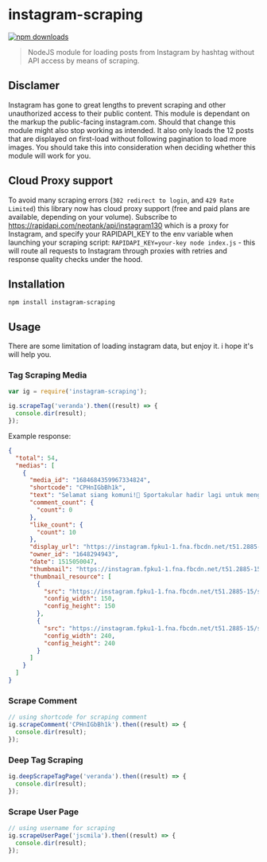 # instagram-scraping

[![npm downloads](https://img.shields.io/npm/dt/instagram-scraping.svg)](https://npm.im/instagram-scraping)

> NodeJS module for loading posts from Instagram by hashtag without API access by means of scraping.

## Disclamer

Instagram has gone to great lengths to prevent scraping and other unauthorized access to their public content. This module is dependant on the markup the public-facing instagram.com. Should that change this module might also stop working as intended. It also only loads the 12 posts that are displayed on first-load without following pagination to load more images. You should take this into consideration when deciding whether this module will work for you.

## Cloud Proxy support
To avoid many scraping errors (`302 redirect to login`, and `429 Rate Limited`) this library now has cloud proxy support (free and paid plans are available, depending on your volume). Subscribe to https://rapidapi.com/neotank/api/instagram130 which is a proxy for Instagram, and specify your RAPIDAPI_KEY to the env variable when launching your scraping script: `RAPIDAPI_KEY=your-key node index.js` - this will route all requests to Instagram through proxies with retries and response quality checks under the hood.

## Installation

`npm install instagram-scraping`

## Usage

There are some limitation of loading instagram data, but enjoy it. i hope it's will help you.

### Tag Scraping Media

```javascript
var ig = require('instagram-scraping');

ig.scrapeTag('veranda').then((result) => {
  console.dir(result);
});
```

Example response:

```json
{
  "total": 54,
  "medias": [
    {
      "media_id": "1684684359967334824",
      "shortcode": "CPHnIGbBh1k",
      "text": "Selamat siang komuni!🙋 Sportakular hadir lagi untuk mengawali 2018 kita ini dengan penuh semangat dan kebersamaan, berikut jadwal-jadwalnya : sportakular Voly Kamis,4 Januari 2018 18.00 sd selesai Lap.telkom pinggir monumen Sportakular Futsal Jumat , 5 Januari 2018 17.30-20.00 Lap. Meteor Sportakular Badminton Sabtu,6 Januari2018 19.00-21.00 Lap.Pdam (pinggir ITB) Dicatet ya setiap jadwal kegiatannya, biar tidak terlewatkan karena sayang banget untuk dilewatkan. 😉 dan untuk cabang olahraga lain bakalan mimin share lagi so stay tuned dan selalu ingat: 'Berpartisipasi = Auto Kece😎😎' salam olahraga! #himaik #Ikberaniberkarya #salamsatuik #menujuIKsehat #unikom #sportakular",
      "comment_count": {
        "count": 0
      },
      "like_count": {
        "count": 10
      },
      "display_url": "https://instagram.fpku1-1.fna.fbcdn.net/t51.2885-15/e35/25024357_207155156521690_1744670180115480576_n.jpg?se=7",
      "owner_id": "1648294943",
      "date": 1515050047,
      "thumbnail": "https://instagram.fpku1-1.fna.fbcdn.net/t51.2885-15/s640x640/sh0.08/e35/c0.134.1076.1076/25024357_207155156521690_1744670180115480576_n.jpg",
      "thumbnail_resource": [
        {
          "src": "https://instagram.fpku1-1.fna.fbcdn.net/t51.2885-15/s150x150/e35/c0.134.1076.1076/25024357_207155156521690_1744670180115480576_n.jpg",
          "config_width": 150,
          "config_height": 150
        },
        {
          "src": "https://instagram.fpku1-1.fna.fbcdn.net/t51.2885-15/s240x240/e35/c0.134.1076.1076/25024357_207155156521690_1744670180115480576_n.jpg",
          "config_width": 240,
          "config_height": 240
        }
      ]
    }
  ]
}
```
### Scrape Comment

```javascript
// using shortcode for scraping comment 
ig.scrapeComment('CPHnIGbBh1k').then((result) => {
  console.dir(result);
});
```
### Deep Tag Scraping

```javascript
ig.deepScrapeTagPage('veranda').then((result) => {
  console.dir(result);
});
```

### Scrape User Page

```javascript
// using username for scraping
ig.scrapeUserPage('jscmila').then((result) => {
  console.dir(result);
});
```
